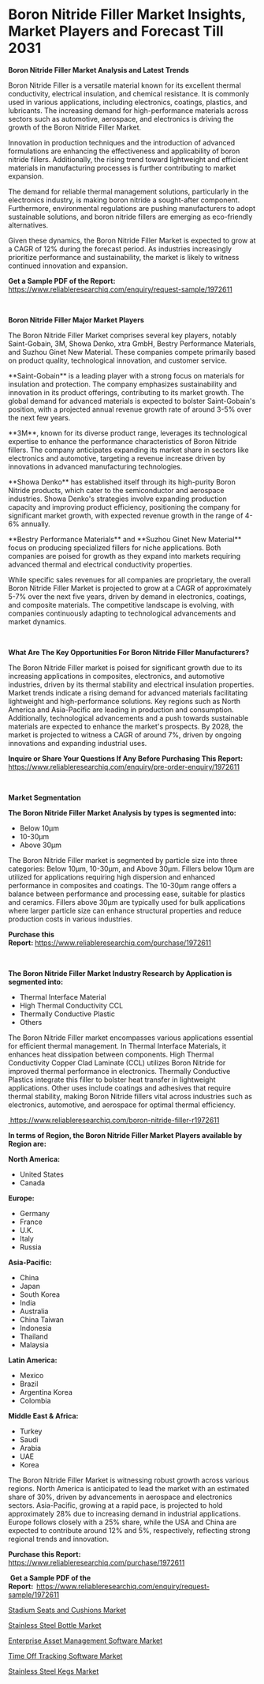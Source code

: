 <p><h1>Boron Nitride Filler Market Insights, Market Players and Forecast Till 2031</h1></p><p><strong>Boron Nitride Filler Market Analysis and Latest Trends</strong></p>
<p><p>Boron Nitride Filler is a versatile material known for its excellent thermal conductivity, electrical insulation, and chemical resistance. It is commonly used in various applications, including electronics, coatings, plastics, and lubricants. The increasing demand for high-performance materials across sectors such as automotive, aerospace, and electronics is driving the growth of the Boron Nitride Filler Market. </p><p>Innovation in production techniques and the introduction of advanced formulations are enhancing the effectiveness and applicability of boron nitride fillers. Additionally, the rising trend toward lightweight and efficient materials in manufacturing processes is further contributing to market expansion. </p><p>The demand for reliable thermal management solutions, particularly in the electronics industry, is making boron nitride a sought-after component. Furthermore, environmental regulations are pushing manufacturers to adopt sustainable solutions, and boron nitride fillers are emerging as eco-friendly alternatives.</p><p>Given these dynamics, the Boron Nitride Filler Market is expected to grow at a CAGR of 12% during the forecast period. As industries increasingly prioritize performance and sustainability, the market is likely to witness continued innovation and expansion.</p></p>
<p><strong>Get a Sample PDF of the Report:&nbsp;</strong> <a href="https://www.reliableresearchiq.com/enquiry/request-sample/1972611?utm_campaign=1123&utm_medium=2&utm_source=Github&utm_content=ia&utm_term=14112024&utm_id=boron-nitride-filler">https://www.reliableresearchiq.com/enquiry/request-sample/1972611</a></p>
<p>&nbsp;</p>
<p><strong>Boron Nitride Filler Major Market Players</strong></p>
<p><p>The Boron Nitride Filler Market comprises several key players, notably Saint-Gobain, 3M, Showa Denko, xtra GmbH, Bestry Performance Materials, and Suzhou Ginet New Material. These companies compete primarily based on product quality, technological innovation, and customer service.</p><p>**Saint-Gobain** is a leading player with a strong focus on materials for insulation and protection. The company emphasizes sustainability and innovation in its product offerings, contributing to its market growth. The global demand for advanced materials is expected to bolster Saint-Gobain's position, with a projected annual revenue growth rate of around 3-5% over the next few years.</p><p>**3M**, known for its diverse product range, leverages its technological expertise to enhance the performance characteristics of Boron Nitride fillers. The company anticipates expanding its market share in sectors like electronics and automotive, targeting a revenue increase driven by innovations in advanced manufacturing technologies.</p><p>**Showa Denko** has established itself through its high-purity Boron Nitride products, which cater to the semiconductor and aerospace industries. Showa Denko's strategies involve expanding production capacity and improving product efficiency, positioning the company for significant market growth, with expected revenue growth in the range of 4-6% annually.</p><p>**Bestry Performance Materials** and **Suzhou Ginet New Material** focus on producing specialized fillers for niche applications. Both companies are poised for growth as they expand into markets requiring advanced thermal and electrical conductivity properties.</p><p>While specific sales revenues for all companies are proprietary, the overall Boron Nitride Filler Market is projected to grow at a CAGR of approximately 5-7% over the next five years, driven by demand in electronics, coatings, and composite materials. The competitive landscape is evolving, with companies continuously adapting to technological advancements and market dynamics.</p></p>
<p>&nbsp;</p>
<p><strong>What Are The Key Opportunities For Boron Nitride Filler Manufacturers?</strong></p>
<p><p>The Boron Nitride Filler market is poised for significant growth due to its increasing applications in composites, electronics, and automotive industries, driven by its thermal stability and electrical insulation properties. Market trends indicate a rising demand for advanced materials facilitating lightweight and high-performance solutions. Key regions such as North America and Asia-Pacific are leading in production and consumption. Additionally, technological advancements and a push towards sustainable materials are expected to enhance the market's prospects. By 2028, the market is projected to witness a CAGR of around 7%, driven by ongoing innovations and expanding industrial uses.</p></p>
<p><strong>Inquire or Share Your Questions If Any Before Purchasing This Report:</strong> <a href="https://www.reliableresearchiq.com/enquiry/pre-order-enquiry/1972611?utm_campaign=1123&utm_medium=2&utm_source=Github&utm_content=ia&utm_term=14112024&utm_id=boron-nitride-filler">https://www.reliableresearchiq.com/enquiry/pre-order-enquiry/1972611</a></p>
<p>&nbsp;</p>
<p><strong>Market Segmentation</strong></p>
<p><strong>The Boron Nitride Filler Market Analysis by types is segmented into:</strong></p>
<p><ul><li>Below 10μm</li><li>10-30μm</li><li>Above 30μm</li></ul></p>
<p><p>The Boron Nitride Filler market is segmented by particle size into three categories: Below 10μm, 10-30μm, and Above 30μm. Fillers below 10μm are utilized for applications requiring high dispersion and enhanced performance in composites and coatings. The 10-30μm range offers a balance between performance and processing ease, suitable for plastics and ceramics. Fillers above 30μm are typically used for bulk applications where larger particle size can enhance structural properties and reduce production costs in various industries.</p></p>
<p><strong>Purchase this Report:&nbsp;</strong><a href="https://www.reliableresearchiq.com/purchase/1972611?utm_campaign=1123&utm_medium=2&utm_source=Github&utm_content=ia&utm_term=14112024&utm_id=boron-nitride-filler">https://www.reliableresearchiq.com/purchase/1972611</a></p>
<p>&nbsp;</p>
<p><strong>The Boron Nitride Filler Market Industry Research by Application is segmented into:</strong></p>
<p><ul><li>Thermal Interface Material</li><li>High Thermal Conductivity CCL</li><li>Thermally Conductive Plastic</li><li>Others</li></ul></p>
<p><p>The Boron Nitride Filler market encompasses various applications essential for efficient thermal management. In Thermal Interface Materials, it enhances heat dissipation between components. High Thermal Conductivity Copper Clad Laminate (CCL) utilizes Boron Nitride for improved thermal performance in electronics. Thermally Conductive Plastics integrate this filler to bolster heat transfer in lightweight applications. Other uses include coatings and adhesives that require thermal stability, making Boron Nitride fillers vital across industries such as electronics, automotive, and aerospace for optimal thermal efficiency.</p></p>
<p><a href="https://www.reliableresearchiq.com/boron-nitride-filler-r1972611?utm_campaign=1123&utm_medium=2&utm_source=Github&utm_content=ia&utm_term=14112024&utm_id=boron-nitride-filler">&nbsp;https://www.reliableresearchiq.com/boron-nitride-filler-r1972611</a></p>
<p><strong>In terms of Region, the Boron Nitride Filler Market Players available by Region are:</strong></p>
<p>
    <p> <strong> North America: </strong>
        <ul>
            <li>United States</li>
            <li>Canada</li>
        </ul>
        </p> 
    <p> <strong> Europe: </strong>
        <ul>
            <li>Germany</li>
            <li>France</li>
            <li>U.K.</li>
            <li>Italy</li>
            <li>Russia</li>
        </ul>
        </p> 
    <p> <strong> Asia-Pacific: </strong>
        <ul>
            <li>China</li>
            <li>Japan</li>
            <li>South Korea</li>
            <li>India</li>
            <li>Australia</li>
            <li>China Taiwan</li>
            <li>Indonesia</li>
            <li>Thailand</li>
            <li>Malaysia</li>
        </ul>
        </p> 
    <p> <strong> Latin America: </strong>
        <ul>
            <li>Mexico</li>
            <li>Brazil</li>
            <li>Argentina Korea</li>
            <li>Colombia</li>
        </ul>
        </p> 
    <p> <strong> Middle East & Africa: </strong>
        <ul>
            <li>Turkey</li>
            <li>Saudi</li>
            <li>Arabia</li>
            <li>UAE</li>
            <li>Korea</li>
        </ul>
    </p>
    </p>
<p><p>The Boron Nitride Filler Market is witnessing robust growth across various regions. North America is anticipated to lead the market with an estimated share of 30%, driven by advancements in aerospace and electronics sectors. Asia-Pacific, growing at a rapid pace, is projected to hold approximately 28% due to increasing demand in industrial applications. Europe follows closely with a 25% share, while the USA and China are expected to contribute around 12% and 5%, respectively, reflecting strong regional trends and innovation.</p></p>
<p><strong>Purchase this Report: </strong><a href="https://www.reliableresearchiq.com/purchase/1972611?utm_campaign=1123&utm_medium=2&utm_source=Github&utm_content=ia&utm_term=14112024&utm_id=boron-nitride-filler">https://www.reliableresearchiq.com/purchase/1972611</a></p>
<p>&nbsp;<strong>Get a Sample PDF of the Report:&nbsp;&nbsp;</strong><a href="https://www.reliableresearchiq.com/enquiry/request-sample/1972611?utm_campaign=1123&utm_medium=2&utm_source=Github&utm_content=ia&utm_term=14112024&utm_id=boron-nitride-filler">https://www.reliableresearchiq.com/enquiry/request-sample/1972611</a></p>
<p><strong></strong></p>
<p><p><a href="https://www.linkedin.com/pulse/stadium-seats-cushions-market-global-regional-analysis-2024-ti3wc?utm_campaign=1123&utm_medium=2&utm_source=Github&utm_content=ia&utm_term=14112024&utm_id=boron-nitride-filler">Stadium Seats and Cushions Market</a></p><p><a href="https://www.linkedin.com/pulse/stainless-steel-bottle-market-outlook-forecast-from-pbf3c?utm_campaign=1123&utm_medium=2&utm_source=Github&utm_content=ia&utm_term=14112024&utm_id=boron-nitride-filler">Stainless Steel Bottle Market</a></p><p><a href="https://issuu.com/reportprime-2/docs/enterprise-asset-management-softwar_6717b29fe7d1a8?utm_campaign=1123&utm_medium=2&utm_source=Github&utm_content=ia&utm_term=14112024&utm_id=boron-nitride-filler">Enterprise Asset Management Software Market</a></p><p><a href="https://issuu.com/reportprime-2/docs/time-off-tracking-software-market-s_0b1d3fba711ecc?utm_campaign=1123&utm_medium=2&utm_source=Github&utm_content=ia&utm_term=14112024&utm_id=boron-nitride-filler">Time Off Tracking Software Market</a></p><p><a href="https://www.linkedin.com/pulse/key-drivers-stainless-steel-kegs-market-trends-future-8durc?utm_campaign=1123&utm_medium=2&utm_source=Github&utm_content=ia&utm_term=14112024&utm_id=boron-nitride-filler">Stainless Steel Kegs Market</a></p></p>
